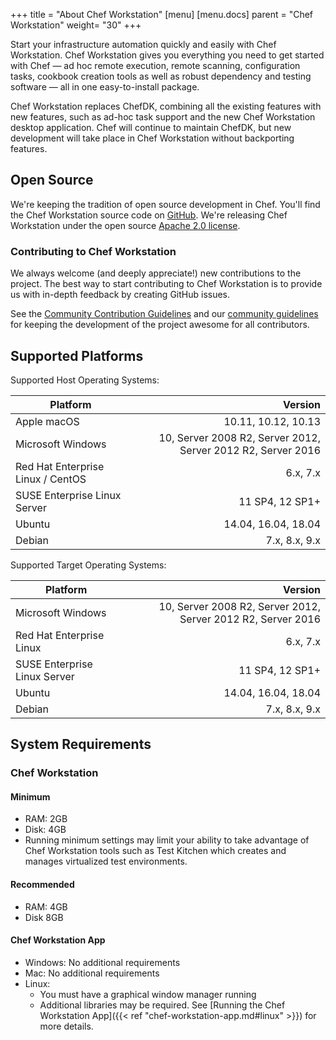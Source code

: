 +++
title = "About Chef Workstation"
[menu]
  [menu.docs]
    parent = "Chef Workstation"
    weight= "30"
+++

Start your infrastructure automation quickly and easily with Chef Workstation.
Chef Workstation gives you everything you need to get started with Chef &#8212; ad hoc
remote execution, remote scanning, configuration tasks, cookbook creation tools
as well as robust dependency and testing software &#8212; all in one easy-to-install
package.

Chef Workstation replaces ChefDK, combining all the existing features with
new features, such as ad-hoc task support and the new Chef Workstation desktop
application. Chef will continue to maintain ChefDK, but new development will
take place in Chef Workstation without backporting features.

## Open Source

We're keeping the tradition of open source development in Chef. You'll find the
Chef Workstation source code on
[GitHub](https://github.com/chef/chef-workstation). We're releasing Chef
Workstation under the open source [Apache 2.0
license](https://github.com/chef/chef-workstation/blob/master/LICENSE).

### Contributing to Chef Workstation

We always welcome (and deeply appreciate!) new contributions to the project.
The best way to start contributing to Chef Workstation is to provide us with
in-depth feedback by creating GitHub issues.

See the [Community Contribution Guidelines](https://docs.chef.io/community_contributions.html)
and our [community guidelines](https://docs.chef.io/community_guidelines.html) for
keeping the development of the project awesome for all contributors.

## Supported Platforms

Supported Host Operating Systems:

| Platform                         | Version  |
| -------------                    | -----:|
| Apple macOS                      | 10.11, 10.12, 10.13|
| Microsoft Windows                | 10, Server 2008 R2, Server 2012, Server 2012 R2, Server 2016 |
| Red Hat Enterprise Linux / CentOS| 6.x, 7.x |
| SUSE Enterprise Linux Server     | 11 SP4, 12 SP1+ |
| Ubuntu                           | 14.04, 16.04, 18.04 |
| Debian                           | 7.x, 8.x, 9.x |

Supported Target Operating Systems:

| Platform                         | Version  |
| -------------                    | -----:|
| Microsoft Windows                | 10, Server 2008 R2, Server 2012, Server 2012 R2, Server 2016 |
| Red Hat Enterprise Linux         | 6.x, 7.x |
| SUSE Enterprise Linux Server     | 11 SP4, 12 SP1+ |
| Ubuntu                           | 14.04, 16.04, 18.04 |
| Debian                           | 7.x, 8.x, 9.x |

## System Requirements

### Chef Workstation

#### Minimum

* RAM: 2GB
* Disk: 4GB
* Running minimum settings may limit your ability to take advantage of Chef
  Workstation tools such as Test Kitchen which creates and manages virtualized
  test environments.

#### Recommended

* RAM: 4GB
* Disk 8GB

#### Chef Workstation App

* Windows: No additional requirements
* Mac: No additional requirements
* Linux:
  * You must have a graphical window manager running
  * Additional libraries may be required. See [Running the Chef Workstation App]({{< ref "chef-workstation-app.md#linux" >}})
    for more details.
